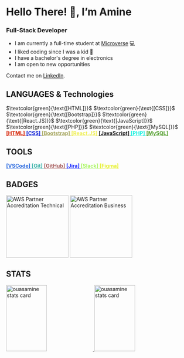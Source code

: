# Hello There! 👋, I’m Amine 

### Full-Stack Developer

- I am currently a full-time student at [Microverse](https://www.microverse.org) 💻
- I liked coding since I was a kid 💞
- I have a bachelor's degree in electronics 
- I am open to new opportunities

Contact me on [LinkedIn](https://www.linkedin.com/in/amine-ouassef/).

## LANGUAGES & Technologies

<p>
  $\textcolor{green}{\text{[HTML]}}$   
  $\textcolor{green}{\text{[CSS]}}$   
  $\textcolor{green}{\text{[Bootstrap]}}$   
  $\textcolor{green}{\text{[React.JS]}}$   
  $\textcolor{green}{\text{[JavaScript]}}$   
  $\textcolor{green}{\text{[PHP]}}$   
  $\textcolor{green}{\text{[MySQL]}}$   

  <a href="https://html.spec.whatwg.org/" style="color:#d52000;font-weight:bold;">
    [HTML]
    </a>
  <a href="https://www.w3.org/TR/CSS/#css" style="color:#1020d5;font-weight:bold;">
    [CSS]
    </a>
  <a href="https://getbootstrap.com/" style="color:#a0a055;font-weight:bold;">
    [Bootstrap]
    </a>
  <a href="https://reactjs.org/" style="color:#efef54;font-weight:bold;">
    [React.JS]
    </a>
  <a href="https://www.ecma-international.org/publications-and-standards/standards/ecma-262/" style="color:#102a050;font-weight:bold;">
    [JavaScript]
    </a>
  <a href="https://www.php.net/" style="color:#10f0de;font-weight:bold;">
    [PHP]
    </a>
  <a href="https://www.mysql.com/" style="color:#55a030;font-weight:bold;">
    [MySQL]
    </a>
   
</p> 

## TOOLS

<p>
  <a href="https://code.visualstudio.com/" style="color:#2767de;font-weight:bold;">
    [VSCode]
    </a>
  <a href="https://git-scm.com/" style="color:#33afa5;font-weight:bold;">
    [Git]
    </a>
  <a href="https://github.com/" style="color:#a55a5a;font-weight:bold;">
    [GitHub]
  </a>
  <a href="https://www.atlassian.com/software/jira" style="color:#1020ff;font-weight:bold;">
    [Jira]
    </a>
  <a href="https://slack.com/" style="color:#a5f55a;font-weight:bold;">
    [Slack]
    </a>
  <a href="https://www.figma.com/" style="color:#e5f025;font-weight:bold;">
    [Figma]
    </a>
</p>

## BADGES

<p>
  <a href="https://www.credly.com/badges/d6e477eb-ede3-4f91-bd29-f06d2bdd52ae/public_url" target="_blank">
    <img height="170px" src="https://user-images.githubusercontent.com/104319462/187560579-230b4a18-6ebc-4314-8572-1cfe15480eb7.png" alt="AWS Partner Accreditation Technical"/></a>
  <a href="https://www.credly.com/badges/7499c2ab-2c02-440c-8b66-79371fccc14f/public_url" target="_blank">
    <img height="170px" src="https://user-images.githubusercontent.com/104319462/187560087-ad301031-999c-4c26-8b28-1e12f9c7c86a.png" alt="AWS Partner Accreditation Business"/></a>
</p>

## STATS

<a href="#">
  <img  width="47%" height="180px" src="https://github-readme-stats.vercel.app/api/top-langs?username=ouasamine&theme=gruvbox&title_color=c3ce9c&text_color=c3ce9c&bg_color=400726&hide_border=true&layout=compact" alt="ouasamine stats card" />
  <img  width="47%" height="180px" src="https://github-readme-stats.vercel.app/api?username=ouasamine&show_icons=true&theme=gruvbox&title_color=c3ce9c&text_color=c3ce9c&bg_color=400726&hide_border=true" alt="ouasamine stats card" />
</a>

